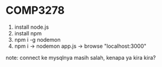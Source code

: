 # COMP3278

1. install node.js
2. install npm
3. npm i -g nodemon
4. npm i -> nodemon app.js -> browse "localhost:3000"

note: connect ke mysqlnya masih salah, kenapa ya kira kira? 

